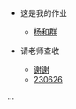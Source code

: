 * 这是我的作业
    * [杨和群](test.md)

* 请老师查收
    * [谢谢](/nav2/test1.md)
    * [230626](/nav2/test2.md)

...
